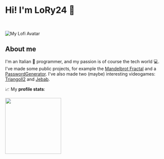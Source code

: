 # Hi! I'm **LoRy24** 👋

<br>

![My Lofi Avatar](https://i.postimg.cc/QtSBqpK8/lofi-avatar.png)

## About me

I'm an Italian 🍕 programmer, and my passion is of course the tech world 💻. I've made some public projects, for example the [Mandelbrot Fractal](https://github.com/LoRy24/MandelbrotSet) and a [PasswordGenerator](https://github.com/LoRy24/PasswordGenerator). 
I've also made two (maybe) interesting videogames: [Triangoll2](https://github.com/LoRy24/Triangoll2) and [Jebab](https://github.com/LoRy24/Jebab).

📈 My **profile stats**:

<img height="180em" src="https://github-readme-stats.vercel.app/api?username=LoRy24&show_icons=true&hide_border=true&&count_private=true&include_all_commits=true" />
